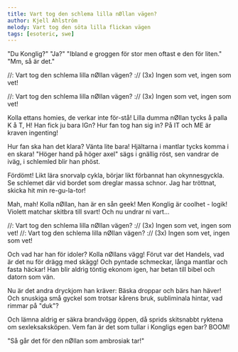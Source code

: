 ```yaml
---
title: Vart tog den schlema lilla nØllan vägen?
author: Kjell Ahlström
melody: Vart tog den söta lilla flickan vägen
tags: [esoteric, swe]
---
```


"Du Konglig?"
"Ja?"
"Ibland e groggen för stor men oftast e den för liten."
"Mm, så är det."

//: Vart tog den schlema lilla nØllan vägen? :// (3x)
Ingen som vet, ingen som vet!

//: Vart tog den schlema lilla nØllan vägen? :// (3x)
Ingen som vet, ingen som vet!

Kolla ettans homies,
de verkar inte för-stå!
Lilla dumma nØllan
tycks å palla K å T, H!
Han fick ju bara IGn?
Hur fan tog han sig in?
På IT och ME är kraven ingenting!

Hur fan ska han det klara?
Vänta lite bara!
Hjältarna i mantlar
tycks komma i en skara!
"Höger hand på höger axel"
sägs i gnällig röst,
sen vandrar de iväg,
i schlemled blir han phöst.

Fördömt! Likt lära snorvalp cykla,
börjar likt förbannat han
okynnesgyckla.
Se schlemet där vid bordet
som dreglar massa schnor.
Jag har tröttnat,
skicka hit min re-gu-la-tor!

Mah, mah!
Kolla nØllan, han är en sån geek!
Men Konglig är coolhet - logik!
Violett matchar skitbra till svart!
Och nu undrar ni vart...

//: Vart tog den schlema lilla nØllan vägen? :// (3x)
Ingen som vet, ingen som vet!
//: Vart tog den schlema lilla nØllan vägen? :// (3x)
Ingen som vet, ingen som vet!

Och vad har han för idoler?
Kolla nØllans vägg!
Förut var det Handels,
vad är det nu för drägg
med skägg! Och pyntade schmeckar,
långa mantlar och fasta häckar!
Han blir aldrig töntig ekonom igen,
har betan till bibel och datorn som vän.

Nu är det andra dryckjom han kräver:
Bäska droppar och bärs han häver!
Och snuskiga små gyckel
som trotsar kårens bruk,
subliminala hintar,
vad rimmar på "duk"?

Och lämna aldrig er
säkra brandvägg öppen,
då sprids skitsnabbt ryktena
om sexleksaksköpen.
Vem fan är det som tullar
i Kongligs egen bar?
BOOM!

"Så går det för den nØllan som ambrosiak tar!"
